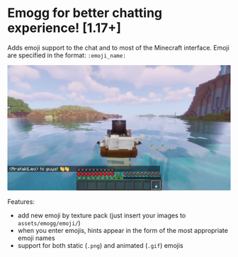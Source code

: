 # Emogg for better chatting experienсe! [1.17+]
Adds emoji support to the chat and to most of the Minecraft interface.
Emoji are specified in the format: `:emoji_name:`

![](preview/preview-1.png)

Features:
- add new emoji by texture pack (just insert your images to `assets/emogg/emoji/`)
- when you enter emojis, hints appear in the form of the most appropriate emoji names
- support for both static (`.png`) and animated (`.gif`) emojis
